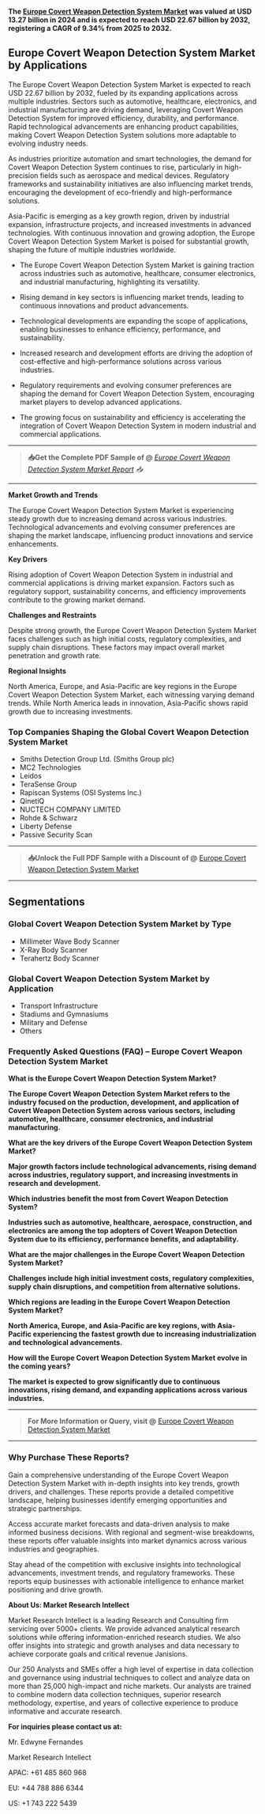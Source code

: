 <p><strong>The <a href="https://www.marketresearchintellect.com/download-sample/?rid=1042436&amp;utm_source=Pulse-April-Europe&amp;utm_medium=852">Europe Covert Weapon Detection System Market</a> was valued at USD 13.27 billion in 2024 and is expected to reach USD 22.67 billion by 2032, registering a CAGR of 9.34% from 2025 to 2032.</strong></p><h2>Europe Covert Weapon Detection System Market by Applications&nbsp;</h2><p><p>The Europe Covert Weapon Detection System Market is expected to reach USD 22.67 billion by 2032, fueled by its expanding applications across multiple industries. Sectors such as automotive, healthcare, electronics, and industrial manufacturing are driving demand, leveraging Covert Weapon Detection System for improved efficiency, durability, and performance. Rapid technological advancements are enhancing product capabilities, making Covert Weapon Detection System solutions more adaptable to evolving industry needs.</p><p>As industries prioritize automation and smart technologies, the demand for Covert Weapon Detection System continues to rise, particularly in high-precision fields such as aerospace and medical devices. Regulatory frameworks and sustainability initiatives are also influencing market trends, encouraging the development of eco-friendly and high-performance solutions.</p><p>Asia-Pacific is emerging as a key growth region, driven by industrial expansion, infrastructure projects, and increased investments in advanced technologies. With continuous innovation and growing adoption, the Europe Covert Weapon Detection System Market is poised for substantial growth, shaping the future of multiple industries worldwide.</p></p><ul><li><p>The Europe Covert Weapon Detection System Market is gaining traction across industries such as automotive, healthcare, consumer electronics, and industrial manufacturing, highlighting its versatility.</p></li><li><p>Rising demand in key sectors is influencing market trends, leading to continuous innovations and product advancements.</p></li><li><p>Technological developments are expanding the scope of applications, enabling businesses to enhance efficiency, performance, and sustainability.</p></li><li><p>Increased research and development efforts are driving the adoption of cost-effective and high-performance solutions across various industries.</p></li><li><p>Regulatory requirements and evolving consumer preferences are shaping the demand for Covert Weapon Detection System, encouraging market players to develop advanced applications.</p></li><li><p>The growing focus on sustainability and efficiency is accelerating the integration of Covert Weapon Detection System in modern industrial and commercial applications.</p></li></ul><hr /><blockquote><p><strong><span class="font-[700]">📥Get the Complete PDF Sample of @ </span></strong><em><span class="font-[700]"><a href="https://www.marketresearchintellect.com/download-sample/?rid=1042436&amp;utm_source=Pulse-April-Europe&amp;utm_medium=852" target="_blank" data-tracking-control-name="article-ssr-frontend-pulse_little-text-block" data-tracking-will-navigate="" data-test-link="">Europe Covert Weapon Detection System Market Report</a>&nbsp;📥</span></em></p></blockquote><hr /><p class="" data-start="77" data-end="360"><strong data-start="77" data-end="105">Market Growth and Trends</strong></p><p class="" data-start="77" data-end="360">The Europe Covert Weapon Detection System Market is experiencing steady growth due to increasing demand across various industries. Technological advancements and evolving consumer preferences are shaping the market landscape, influencing product innovations and service enhancements.</p><p class="" data-start="362" data-end="606"><strong data-start="362" data-end="377">Key Drivers</strong></p><p class="" data-start="362" data-end="606">Rising adoption of Covert Weapon Detection System in industrial and commercial applications is driving market expansion. Factors such as regulatory support, sustainability concerns, and efficiency improvements contribute to the growing market demand.</p><p class="" data-start="608" data-end="849"><strong data-start="608" data-end="637">Challenges and Restraints</strong></p><p class="" data-start="608" data-end="849">Despite strong growth, the Europe Covert Weapon Detection System Market faces challenges such as high initial costs, regulatory complexities, and supply chain disruptions. These factors may impact overall market penetration and growth rate.</p><p class="" data-start="851" data-end="1095"><strong data-start="851" data-end="872">Regional Insights</strong></p><p class="" data-start="851" data-end="1095">North America, Europe, and Asia-Pacific are key regions in the Europe Covert Weapon Detection System Market, each witnessing varying demand trends. While North America leads in innovation, Asia-Pacific shows rapid growth due to increasing investments.</p><p><h3>Top Companies Shaping the Global Covert Weapon Detection System Market </h3><ul><li>Smiths Detection Group Ltd. (Smiths Group plc)</li><li>MC2 Technologies</li><li>Leidos</li><li>TeraSense Group</li><li>Rapiscan Systems (OSI Systems Inc.)</li><li>QinetiQ</li><li>NUCTECH COMPANY LIMITED</li><li>Rohde & Schwarz</li><li>Liberty Defense</li><li>Passive Security Scan</li></ul></p><hr /><blockquote><p><strong>📥Unlock the Full PDF Sample with a Discount of @</strong> <a href="https://www.marketresearchintellect.com/ask-for-discount/?rid=1042436&amp;utm_source=Pulse-April-Europe&amp;utm_medium=852">Europe Covert Weapon Detection System Market</a></p></blockquote><hr /><p><h2>Segmentations</h2><h3>Global Covert Weapon Detection System Market by Type</h3><ul><li>Millimeter Wave Body Scanner</li><li>X-Ray Body Scanner</li><li>Terahertz Body Scanner</li></ul><h3>Global Covert Weapon Detection System Market by Application</h3><ul><li>Transport Infrastructure</li><li>Stadiums and Gymnasiums</li><li>Military and Defense</li><li>Others</li></ul></p><h3><strong>Frequently Asked Questions (FAQ) &ndash; Europe Covert Weapon Detection System Market</strong></h3><p><strong>What is the Europe Covert Weapon Detection System Market?</strong></p><p><strong>The Europe Covert Weapon Detection System Market refers to the industry focused on the production, development, and application of Covert Weapon Detection System across various sectors, including automotive, healthcare, consumer electronics, and industrial manufacturing.</strong></p><p><strong>What are the key drivers of the Europe Covert Weapon Detection System Market?</strong></p><p><strong>Major growth factors include technological advancements, rising demand across industries, regulatory support, and increasing investments in research and development.</strong></p><p><strong>Which industries benefit the most from Covert Weapon Detection System?</strong></p><p><strong>Industries such as automotive, healthcare, aerospace, construction, and electronics are among the top adopters of Covert Weapon Detection System due to its efficiency, performance benefits, and adaptability.</strong></p><p><strong>What are the major challenges in the Europe Covert Weapon Detection System Market?</strong></p><p><strong>Challenges include high initial investment costs, regulatory complexities, supply chain disruptions, and competition from alternative solutions.</strong></p><p><strong>Which regions are leading in the Europe Covert Weapon Detection System Market?</strong></p><p><strong>North America, Europe, and Asia-Pacific are key regions, with Asia-Pacific experiencing the fastest growth due to increasing industrialization and technological advancements.</strong></p><p><strong>How will the Europe Covert Weapon Detection System Market evolve in the coming years?</strong></p><p><strong>The market is expected to grow significantly due to continuous innovations, rising demand, and expanding applications across various industries.</strong></p><hr /><blockquote><p><span class="font-[700]"><strong>For More Information or Query, visit&nbsp;@</strong>&nbsp;</span><span class="font-[700]"><a href="https://www.marketresearchintellect.com/product/covert-weapon-detection-system-market/?utm_source=Linkedin&utm_medium=852" target="_blank" data-tracking-control-name="article-ssr-frontend-pulse_little-text-block" data-tracking-will-navigate="" data-test-link="">Europe Covert Weapon Detection System Market</a></span></p></blockquote><hr /><h3><strong data-start="0" data-end="31">Why Purchase These Reports?</strong></h3><p class="" data-start="35" data-end="297">Gain a comprehensive understanding of the Europe Covert Weapon Detection System Market with in-depth insights into key trends, growth drivers, and challenges. These reports provide a detailed competitive landscape, helping businesses identify emerging opportunities and strategic partnerships.</p><p class="" data-start="299" data-end="540">Access accurate market forecasts and data-driven analysis to make informed business decisions. With regional and segment-wise breakdowns, these reports offer valuable insights into market dynamics across various industries and geographies.</p><p class="" data-start="542" data-end="784">Stay ahead of the competition with exclusive insights into technological advancements, investment trends, and regulatory frameworks. These reports equip businesses with actionable intelligence to enhance market positioning and drive growth.</p><p><strong><span class="font-[700]">About Us: Market Research Intellect</span></strong></p><p><span class="">Market Research Intellect is a leading Research and Consulting firm servicing over 5000+ clients. We provide advanced analytical research solutions while offering information-enriched research studies.&nbsp;</span>We also offer insights into strategic and growth analyses and data necessary to achieve corporate goals and critical revenue Janisions.</p><p><span class="">Our 250 Analysts and SMEs offer a high level of expertise in data collection and governance using industrial techniques to collect and analyze data on more than 25,000 high-impact and niche markets. Our analysts are trained to combine modern data collection techniques, superior research methodology, expertise, and years of collective experience to produce informative and accurate research.</span></p><p><strong>For inquiries please contact us at:</strong></p><p>Mr. Edwyne Fernandes</p><p>Market Research Intellect</p><p>APAC: +61 485 860 968</p><p>EU: +44 788 886 6344</p><p>US: +1 743 222 5439</p>